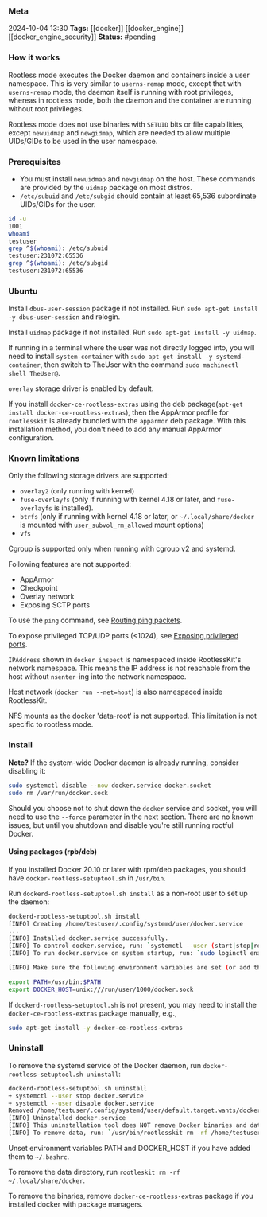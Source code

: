 ### Meta
2024-10-04 13:30
**Tags:** [[docker]] [[docker_engine]] [[docker_engine_security]]
**Status:** #pending 

### How it works
Rootless mode executes the Docker daemon and containers inside a user namespace. This is very similar to `userns-remap` mode, except that with `userns-remap` mode, the daemon itself is running with root privileges, whereas in rootless mode, both the daemon and the container are running without root privileges.

Rootless mode does not use binaries with `SETUID` bits or file capabilities, except `newuidmap` and `newgidmap`, which are needed to allow multiple UIDs/GIDs to be used in the user namespace.

### Prerequisites
- You must install `newuidmap` and `newgidmap` on the host. These commands are provided by the `uidmap` package on most distros.
- `/etc/subuid` and `/etc/subgid` should contain at least 65,536 subordinate UIDs/GIDs for the user.

```BASH title:script.sh
id -u
1001
whoami
testuser
grep ^$(whoami): /etc/subuid
testuser:231072:65536
grep ^$(whoami): /etc/subgid
testuser:231072:65536
```

### Ubuntu
Install `dbus-user-session` package if not installed. Run `sudo apt-get install -y dbus-user-session` and relogin.

Install `uidmap` package if not installed. Run `sudo apt-get install -y uidmap`.

If running in a terminal where the user was not directly logged into, you will need to install `system-container` with `sudo apt-get install -y systemd-container`, then switch to TheUser with the command `sudo machinectl shell TheUser@`.

`overlay` storage driver is enabled by default.

If you install `docker-ce-rootless-extras` using the deb package(`apt-get install docker-ce-rootless-extras`), then the AppArmor profile for `rootlesskit` is already bundled with the `apparmor` deb package. With this installation method, you don't need to add any manual AppArmor configuration.

### Known limitations
Only the following storage drivers are supported:
- `overlay2` (only running with kernel)
- `fuse-overlayfs` (only if running with kernel 4.18 or later, and `fuse-overlayfs` is installed).
- `btrfs` (only if running with kernel 4.18 or later, or `~/.local/share/docker` is mounted with `user_subvol_rm_allowed` mount options)
- `vfs`

Cgroup is supported only when running with cgroup v2 and systemd.

Following features are not supported:
- AppArmor
- Checkpoint
- Overlay network
- Exposing SCTP ports

To use the `ping` command, see [Routing ping packets]([[docker_routing_ping_packets]]).

To expose privileged TCP/UDP ports (<1024), see [Exposing privileged ports]([[docker_exposing_privileged_ports]]).

`IPAddress` shown in `docker inspect` is namespaced inside RootlessKit's network namespace. This means the IP address is not reachable from the host without `nsenter`-ing into the network namespace.

Host network (`docker run --net=host`) is also namespaced inside RootlessKit.

NFS mounts as the docker 'data-root' is not supported. This limitation is not specific to rootless mode.

### Install
**Note?**
If the system-wide Docker daemon is already running, consider disabling it:

```BASH title:script.sh
sudo systemctl disable --now docker.service docker.socket
sudo rm /var/run/docker.sock
```

Should you choose not to shut down the `docker` service and socket, you will need to use the `--force` parameter in the next section. There are no known issues, but until you shutdown and disable you're still running rootful Docker.

#### Using packages (rpb/deb)
If you installed Docker 20.10 or later with rpm/deb packages, you should have `docker-rootless-setuptool.sh` in `/usr/bin`.

Run `dockerd-rootless-setuptool.sh install` as a non-root user to set up the daemon:

```BASH title:script.sh
dockerd-rootless-setuptool.sh install
[INFO] Creating /home/testuser/.config/systemd/user/docker.service
...
[INFO] Installed docker.service successfully.
[INFO] To control docker.service, run: `systemctl --user (start|stop|restart) docker.service`
[INFO] To run docker.service on system startup, run: `sudo loginctl enable-linger testuser`

[INFO] Make sure the following environment variables are set (or add them to ~/.bashrc):

export PATH=/usr/bin:$PATH
export DOCKER_HOST=unix:///run/user/1000/docker.sock
```

If `dockerd-rootless-setuptool.sh` is not present, you may need to install the `docker-ce-rootless-extras` package manually, e.g.,

```BASH title:script.sh
sudo apt-get install -y docker-ce-rootless-extras
```

### Uninstall
To remove the systemd service of the Docker daemon, run `docker-rootless-setuptool.sh uninstall`:

```BASH title:script.sh
dockerd-rootless-setuptool.sh uninstall
+ systemctl --user stop docker.service
+ systemctl --user disable docker.service
Removed /home/testuser/.config/systemd/user/default.target.wants/docker.service.
[INFO] Uninstalled docker.service
[INFO] This uninstallation tool does NOT remove Docker binaries and data.
[INFO] To remove data, run: `/usr/bin/rootlesskit rm -rf /home/testuser/.local/share/docker`
```

Unset environment variables PATH and DOCKER_HOST if you have added them to `~/.bashrc`.

To remove the data directory, run `rootleskit rm -rf ~/.local/share/docker`.

To remove the binaries, remove `docker-ce-rootless-extras` package if you installed docker with package managers.